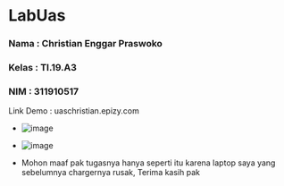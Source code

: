 # LabUas

### Nama   : Christian Enggar Praswoko
### Kelas  : TI.19.A3
### NIM    : 311910517

Link Demo : uaschristian.epizy.com


* ![image](https://user-images.githubusercontent.com/81626901/126577179-69269d54-6d56-486f-a7c9-d187582b4489.png)

* ![image](https://user-images.githubusercontent.com/81626901/126577413-75a263c9-05df-44df-8595-288d9b6ec290.png)


* Mohon maaf pak tugasnya hanya seperti itu karena laptop saya yang sebelumnya chargernya rusak, Terima kasih pak
